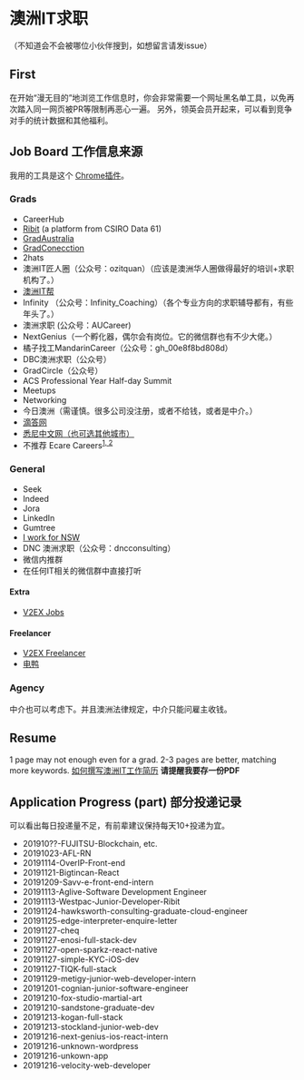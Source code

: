 # 澳洲IT求职
（不知道会不会被哪位小伙伴搜到，如想留言请发issue）

## First
在开始“漫无目的”地浏览工作信息时，你会非常需要一个网址黑名单工具，以免再次踏入同一网页被PR等限制再恶心一遍。
另外，领英会员开起来，可以看到竞争对手的统计数据和其他福利。

## Job Board 工作信息来源

我用的工具是这个 [Chrome插件](https://github.com/ZDL-Git/browse-manager)。
### Grads
- CareerHub
- [Ribit](ribit.net) (a platform from CSIRO Data 61)
- [GradAustralia](gradaustralia.com.au)
- [GradConecction](au.gradconnection.com)
- 2hats
- 澳洲IT匠人圈（公众号：ozitquan）（应该是澳洲华人圈做得最好的培训+求职机构了。）
- [澳洲IT帮](http://itbang.com.au/)
- Infinity （公众号：Infinity_Coaching）（各个专业方向的求职辅导都有，有些年头了。）
- 澳洲求职 (公众号：AUCareer)
- NextGenius（一个孵化器，偶尔会有岗位。它的微信群也有不少大佬。）
- 橘子找工MandarinCareer（公众号：gh_00e8f8bd808d）
- DBC澳洲求职（公众号）
- GradCircle（公众号）
- ACS Professional Year Half-day Summit
- Meetups
- Networking
- 今日澳洲（需谨慎。很多公司没注册，或者不给钱，或者是中介。）
- [滴答网](http://bbs.tigtag.com/list-520.html)
- [悉尼中文网（也可选其他城市）](http://sydneybbs.com/forum.php?mod=forumdisplay&fid=279)
- 不推荐 Ecare Careers<sup>[1](https://www.zhihu.com/question/51819047)</sup><sup>[, 2](https://www.taschinese.com/thread-231460-1-1.html)</sup>

### General
- Seek
- Indeed
- Jora 
- LinkedIn
- Gumtree
- [I work for NSW](https://iworkfor.nsw.gov.au/)
- DNC 澳洲求职（公众号：dncconsulting）
- 微信内推群
- 在任何IT相关的微信群中直接打听

#### Extra
- [V2EX Jobs](https://cn.v2ex.com/go/jobs?p=1)

#### Freelancer
- [V2EX Freelancer](https://cn.v2ex.com/go/outsourcing?p=1)
- [电鸭](https://eleduck.com/)

### Agency
中介也可以考虑下。并且澳洲法律规定，中介只能问雇主收钱。

## Resume
1 page may not enough even for a grad. 2-3 pages are better, matching more keywords.
[如何撰写澳洲IT工作简历](https://www.bigdream.com.au/zh/articles/how-to-write-an-it-resume-in-australia)
**请提醒我要存一份PDF**

## Application Progress (part) 部分投递记录
可以看出每日投递量不足，有前辈建议保持每天10+投递为宜。

- 201910??-FUJITSU-Blockchain, etc. 
- 20191023-AFL-RN
- 20191114-OverIP-Front-end
- 20191121-Bigtincan-React
- 20191209-Savv-e-front-end-intern
- 20191113-Aglive-Software Development Engineer
- 20191113-Westpac-Junior-Developer-Ribit
- 20191124-hawksworth-consulting-graduate-cloud-engineer
- 20191125-edge-interpreter-enquire-letter
- 20191127-cheq
- 20191127-enosi-full-stack-dev
- 20191127-open-sparkz-react-native
- 20191127-simple-KYC-iOS-dev
- 20191127-TIQK-full-stack
- 20191129-metigy-junior-web-developer-intern
- 20191201-cognian-junior-software-engineer
- 20191210-fox-studio-martial-art
- 20191210-sandstone-graduate-dev
- 20191213-kogan-full-stack
- 20191213-stockland-junior-web-dev
- 20191216-next-genius-ios-react-intern
- 20191216-unknown-wordpress
- 20191216-unkown-app
- 20191216-velocity-web-developer
